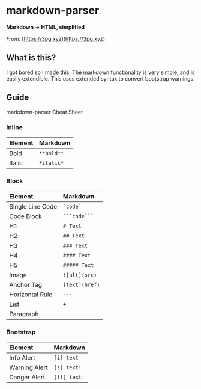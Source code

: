# markdown-parser
**Markdown -> HTML, simplified**

*From*: [https://3pg.xyz](https://3pg.xyz)

## What is this?
I got bored so I made this. 
The markdown functionality is very simple, and is easily extendible.
This uses extended syntax to convert bootstrap warnings.

## Guide
markdown-parser Cheat Sheet

### Inline
| Element        | Markdown           |
| :------------ |:---------------|
| Bold      | `**bold**` |
| Italic      | `*italic*`      |

### Block
| Element        | Markdown           |
| :------------ |:---------------|
| Single Line Code      | ``` `code` ```      |
| Code Block      | ` ```code``` `      |
| H1      | `# Text`      |
| H2      | `## Text`      |
| H3      | `### Text`      |
| H4      | `#### Text`      |
| H5      | `##### Text`      |
| Image      | `![alt](src)`       |
| Anchor Tag      | `[text](href)`       |
| Horizontal Rule      | `---`       |
| List      | `+`       |
| Paragraph      |       |

### Bootstrap
| Element        | Markdown           |
| :------------ |:---------------|
| Info Alert      | `[i] text` |
| Warning Alert      | `[!] text!`      |
| Danger Alert      | `[!!] text!`      |
